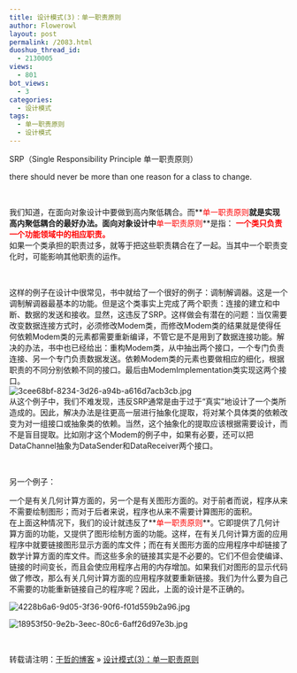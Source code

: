 ```yaml
---
title: 设计模式(3)：单一职责原则
author: Flowerowl
layout: post
permalink: /2083.html
duoshuo_thread_id:
  - 2130005
views:
  - 801
bot_views:
  - 3
categories:
  - 设计模式
tags:
  - 单一职责原则
  - 设计模式
---
```

SRP（Single Responsibility Principle 单一职责原则）

there should never be more than one reason for a class to change.

&nbsp;

我们知道，在面向对象设计中要做到高内聚低耦合。而**<span style="color: #ff0000;">单一职责原则</span>**就是实现高内聚低耦合的最好办法。面向对象设计中**<span style="color: #ff0000;">单一职责原则</span>**是指： **<span style="color: #ff0000;">一个类只负责一个功能领域中的相应职责。</span>**  
如果一个类承担的职责过多，就等于把这些职责耦合在了一起。当其中一个职责变化时，可能影响其他职责的运作。

&nbsp;

这样的例子在设计中很常见，书中就给了一个很好的例子：调制解调器。这是一个调制解调器最基本的功能。但是这个类事实上完成了两个职责：连接的建立和中断、数据的发送和接收。显然，这违反了SRP。这样做会有潜在的问题：当仅需要改变数据连接方式时，必须修改Modem类，而修改Modem类的结果就是使得任何依赖Modem类的元素都需要重新编译，不管它是不是用到了数据连接功能。解决的办法，书中也已经给出：重构Modem类，从中抽出两个接口，一个专门负责连接、另一个专门负责数据发送。依赖Modem类的元素也要做相应的细化，根据职责的不同分别依赖不同的接口。最后由ModemImplementation类实现这两个接口。  
![3cee68bf-8234-3d26-a94b-a616d7acb3cb.jpg][1]  
从这个例子中，我们不难发现，违反SRP通常是由于过于&ldquo;真实&rdquo;地设计了一个类所造成的。因此，解决办法是往更高一层进行抽象化提取，将对某个具体类的依赖改变为对一组接口或抽象类的依赖。当然，这个抽象化的提取应该根据需要设计，而不是盲目提取。比如刚才这个Modem的例子中，如果有必要，还可以把DataChannel抽象为DataSender和DataReceiver两个接口。

&nbsp;

另一个例子：

一个是有关几何计算方面的，另一个是有关图形方面的。对于前者而说，程序从来不需要绘制图形；而对于后者来说，程序也从来不需要计算图形的面积。  
在上面这种情况下，我们的设计就违反了**<span style="color: #ff0000;">单一职责原则</span>**。它即提供了几何计算方面的功能，又提供了图形绘制方面的功能。这样，在有关几何计算方面的应用程序中就要链接图形显示方面的库文件；而在有关图形方面的应用程序中却链接了数学计算方面的库文件。而这些多余的链接其实是不必要的。它们不但会使编译、链接的时间变长，而且会使应用程序占用的内存增加。如果我们对图形的显示代码做了修改，那么有关几何计算方面的应用程序就要重新链接。我们为什么要为自己不需要的功能重新链接自己的程序呢？因此，上面的设计是不正确的。

![4228b6a6-9d05-3f36-90f6-f01d559b2a96.jpg][2]

![18953f50-9e2b-3eec-80c6-6aff26d97e3b.jpg][3]

&nbsp;

转载请注明：[于哲的博客][4] &raquo; [设计模式(3)：单一职责原则][5]

 [1]: http://lazynight.me/wp-content/uploads/2012/05/2805832212.jpg
 [2]: http://lazynight.me/wp-content/uploads/2012/05/2535229981.jpg
 [3]: http://lazynight.me/wp-content/uploads/2012/05/634812315.jpg
 [4]: http://lazynight.me
 [5]: http://lazynight.me/2083.html